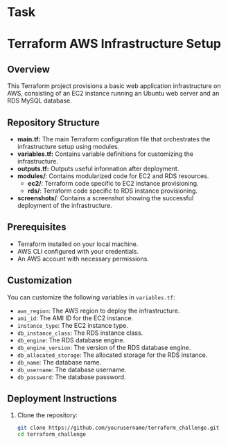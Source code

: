 # Task
# Terraform AWS Infrastructure Setup

## Overview
This Terraform project provisions a basic web application infrastructure on AWS, consisting of an EC2 instance running an Ubuntu web server and an RDS MySQL database.

## Repository Structure
- **main.tf:** The main Terraform configuration file that orchestrates the infrastructure setup using modules.
- **variables.tf:** Contains variable definitions for customizing the infrastructure.
- **outputs.tf:** Outputs useful information after deployment.
- **modules/**: Contains modularized code for EC2 and RDS resources.
  - **ec2/**: Terraform code specific to EC2 instance provisioning.
  - **rds/**: Terraform code specific to RDS instance provisioning.
- **screenshots/**: Contains a screenshot showing the successful deployment of the infrastructure.

## Prerequisites
- Terraform installed on your local machine.
- AWS CLI configured with your credentials.
- An AWS account with necessary permissions.

## Customization
You can customize the following variables in `variables.tf`:
- `aws_region`: The AWS region to deploy the infrastructure.
- `ami_id`: The AMI ID for the EC2 instance.
- `instance_type`: The EC2 instance type.
- `db_instance_class`: The RDS instance class.
- `db_engine`: The RDS database engine.
- `db_engine_version`: The version of the RDS database engine.
- `db_allocated_storage`: The allocated storage for the RDS instance.
- `db_name`: The database name.
- `db_username`: The database username.
- `db_password`: The database password.

## Deployment Instructions
1. Clone the repository:
   ```bash
   git clone https://github.com/yourusername/terraform_challenge.git
   cd terraform_challenge
